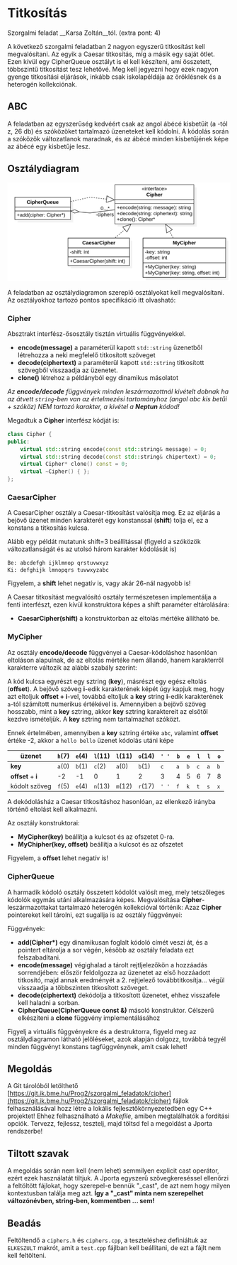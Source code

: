 # Titkosítás
Szorgalmi feladat __Karsa Zoltán__tól. (extra pont: 4) 

A következő szorgalmi feladatban 2 nagyon egyszerű titkosítást kell megvalósítani. Az egyik a Caesar titkosítás, míg a másik egy saját ötlet. Ezen kívül egy CipherQueue osztályt is el kell készíteni, ami összetett, többszintű titkosítást tesz lehetővé. Meg kell jegyezni hogy ezek nagyon gyenge titkosítási eljárások, inkább csak iskolapéldája az öröklésnek és a heterogén kollekciónak.

## ABC
A feladatban az egyszerűség kedvéért csak az angol ábécé kisbetűit (a -tól z, 26 db) és szóközöket tartalmazó üzeneteket kell kódolni. A kódolás során a szóközök változatlanok maradnak, és az ábécé minden kisbetűjének képe az ábécé egy kisbetűje lesz.

## Osztálydiagram

![osztálydiagram](class.png) 

A feladatban az osztálydiagramon szereplő osztályokat kell megvalósítani. Az osztályokhoz tartozó pontos specifikáció itt olvasható:

### Cipher
Absztrakt interfész-ősosztály tisztán virtuális függvényekkel.

 * __encode(message)__ a paraméterül kapott `std::string` üzenetből létrehozza a neki megfelelő titkosított szöveget
 * __decode(ciphertext)__ a paraméterül kapott `std::string` titkosított szövegből visszaadja az üzenetet.
 * __clone()__ létrehoz a példányból egy dinamikus másolatot

*Az __encode/decode__ függvények minden leszármazottnál kivételt dobnak ha az átvett `string`-ben van az értelmezési tartományhoz (angol abc kis betűi + szóköz) NEM tartozó karakter, a kivétel a __Neptun__ kódod!*

Megadtuk a __Cipher__ interfész kódját is:
```c++
class Cipher {
public:
    virtual std::string encode(const std::string& message) = 0;
    virtual std::string decode(const std::string& chipertext) = 0;
    virtual Cipher* clone() const = 0;
    virtual ~Cipher() { };
};
```

### CaesarCipher
A CaesarCipher osztály a Caesar-titkosítást valósítja meg. Ez az eljárás a bejövő üzenet minden karakterét egy konstanssal (__shift__) tolja el, ez a konstans a titkosítás kulcsa.

Alább egy példát mutatunk shift=3 beállítással (figyeld a szóközök változatlanságát és az utolsó három karakter kódolását is)
```
Be: abcdefgh ijklmnop qrstuvwxyz
Ki: defghijk lmnopqrs tuvwxyzabc
```

Figyelem, a __shift__ lehet negatív is, vagy akár 26-nál nagyobb is!

A Caesar titkosítást megvalósító osztály természetesen implementálja a fenti interfészt, ezen kívül konstruktora képes a shift paraméter eltárolására:

 * __CaesarCipher(shift)__ a konstruktorban az eltolás mértéke állítható be.

### MyCipher
Az osztály __encode/decode__ függvényei a Caesar-kódoláshoz hasonlóan eltoláson alapulnak, de az eltolás mértéke nem állandó, hanem karakterről karakterre változik az alábbi szabály szerint:

A kód kulcsa egyrészt egy sztring (__key__), másrészt egy egész eltolás (__offset__). A bejövő szöveg __i__-edik karakterének képét úgy kapjuk meg, hogy azt eltoljuk __offset + i__-vel, továbbá eltoljuk a __key__ string __i__-edik karakterének `a`-tól számított numerikus értékével is. Amennyiben a bejövő szöveg hosszabb, mint a __key__ sztring, akkor __key__ sztring karaktereit az elsőtől kezdve ismételjük. A __key__ sztring nem tartalmazhat szóközt.

Ennek értelmében, amennyiben a __key__ sztring értéke `abc`, valamint __offset__ értéke -2, akkor a `hello bello` üzenet kódolás utáni képe 

|üzenet         | `h`(7) | `e`(4) | `l`(11) | `l`(11) | `o`(14) | `' '`  | `b` | `e` | `l` | `l` | `o` |
|---------------|-----|-----|------|------|------|---|---|---|---|---|---|
|__key__        | `a`(0) | `b`(1) | `c`(2)  | `a`(0)  | `b`(1)  | `c` | `a` | `b` | `c` | `a` | `b` |
|__offset__ + __i__ | -2  | -1  | 0    | 1    | 2    | 3 | 4 | 5 | 6 | 7 | 8 | 
|kódolt szöveg  | `f`(5) | `e`(4) | `n`(13) | `m`(12) | `r`(17)    | `' '`  | `f` | `k` | `t` | `s` | `x` |


A dekódolásház a Caesar titkosításhoz hasonlóan, az ellenkező irányba történő eltolást kell alkalmazni. 

Az osztály konstruktorai:

 * __MyCipher(key)__ beállítja a kulcsot és az ofszetet 0-ra.
 * __MyChipher(key, offset)__ beállítja a kulcsot és az ofszetet

Figyelem, a __offset__ lehet negatív is!

### CipherQueue

A harmadik kódoló osztály összetett kódolót valósít meg, mely tetszőleges kódolók egymás utáni alkalmazására képes. Megvalósítása __Cipher__-leszármazottakat tartalmazó heterogén kollekcióval történik: Azaz __Cipher__ pointereket kell tárolni, ezt sugallja is az osztály függvényei:

Függvények:

 * __add(Cipher*)__ egy dinamikusan foglalt kódoló címét veszi át, és a pointert eltárolja a sor végén, később az osztály feladata ezt felszabadítani.
 * __encode(message)__ végighalad a tárolt rejtljelezőkön a hozzáadás sorrendjében: először feldolgozza az üzenetet az első hozzáadott titkosító, majd annak eredményét a 2. rejtjelező továbbtitkosítja... végül visszaadja a többszinten titkosított szöveget.
 * __decode(ciphertext)__ dekódolja a titkosított üzenetet, ehhez visszafele kell haladni a sorban.
 * __CipherQueue(CipherQueue const &)__ másoló konstruktor. Célszerű elkészíteni a __clone__ függvény implementálásához

Figyelj a virtuális függvényekre és a destruktorra, figyeld meg az osztálydiagramon látható jelöléseket, azok alapján dolgozz, továbbá tegyél minden függvényt konstans tagfüggvénynek, amit csak lehet!

## Megoldás
A Git tárolóból letölthető [https://git.ik.bme.hu/Prog2/szorgalmi_feladatok/cipher](https://git.ik.bme.hu/Prog2/szorgalmi_feladatok/cipher)
fájlok felhasználásával hozz létre a lokális fejlesztőkörnyezetedben egy C++ projektet! Ehhez felhasználható a *Makefile*, amiben megtalálhatók a fordítási opciók. Tervezz, fejlessz, tesztelj, majd töltsd fel a megoldást a Jporta rendszerbe! 

## Tiltott szavak
A megoldás során nem kell (nem lehet) semmilyen explicit cast operátor, ezért ezek használatát tiltjuk. A Jporta egyszerű szövegkereséssel ellenőrzi a feltöltött fájlokat, hogy szerepel-e bennük "\_cast", de azt nem hogy milyen kontextusban találja meg azt. __Így a "\_cast" minta nem szerepelhet változónévben, string-ben, kommentben ... sem!__

## Beadás
Feltöltendő a `ciphers.h` és `ciphers.cpp`, a teszteléshez definiáltuk az `ELKESZULT` makrót, amit a `test.cpp` fájlban kell beállítani, de ezt a fájlt nem kell feltölteni. 
